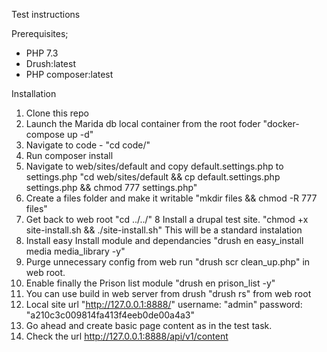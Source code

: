 Test instructions

Prerequisites;

- PHP 7.3
- Drush:latest
- PHP composer:latest

Installation
1. Clone this repo
2. Launch the Marida db local container from the root foder "docker-compose up -d"
3. Navigate to code - "cd code/"
4. Run composer install
5. Navigate to web/sites/default and copy default.settings.php to settings.php "cd web/sites/default && cp default.settings.php settings.php && chmod 777 settings.php"
6. Create a files folder and make it writable "mkdir files && chmod -R 777 files" 
7. Get back to web root "cd ../../"
8 Install a drupal test site. "chmod +x site-install.sh && ./site-install.sh" This will be a standard instalation
9. Install easy Install module and dependancies "drush en easy_install media media_library -y"
10. Purge unnecessary config from web run "drush scr clean_up.php" in web root.
11. Enable finally the Prison list module "drush en prison_list -y"
12. You can use build in web server from drush "drush rs" from web root
13. Local site url "http://127.0.0.1:8888/" username: "admin" password: "a210c3c009814fa413f4eeb0de00a4a3"
14. Go ahead and create basic page content as in the test task.
15. Check the url http://127.0.0.1:8888/api/v1/content


